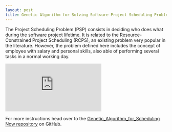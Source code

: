 ```yaml
---
layout: post
title: Genetic Algorithm for Solving Software Project Scheduling Problems.
---
```


The Project Scheduling Problem (PSP) consists in deciding who does what during the software project lifetime. It is related to the Resource-Constrained Project Scheduling (RCPS), an existing problem very popular in the literature. However, the problem defined here includes the concept of employee with salary and personal skills, also able of performing several tasks in a normal working day.


![psp](https://github.com/skalaouzis/skalaouzis.github.io/blob/master/images/Thesis_Poster.pdf)


For more instructions head over to the [Genetic_Algorithm_for_Scheduling Now repository](https://github.com/skalaouzis/Genetic_Algorithm_for_Scheduling) on GitHub.

